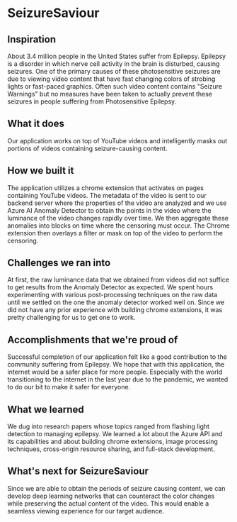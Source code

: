 # SeizureSaviour

## Inspiration
About 3.4 million people in the United States suffer from Epilepsy.  Epilepsy is a disorder in which nerve cell activity in the brain is disturbed, causing seizures.  One of the primary causes of these photosensitive seizures are due to viewing video content that have fast changing colors of strobing lights or fast-paced graphics. Often such video content contains "Seizure Warnings" but no measures have been taken to actually prevent these seizures in people suffering from Photosensitive Epilepsy. 

## What it does
Our application works on top of YouTube videos and intelligently masks out portions of videos containing seizure-causing content. 

## How we built it
The application utilizes a chrome extension that activates on pages containing  YouTube videos. The metadata of the video is sent to our backend server where the properties of the video are analyzed and we use Azure AI Anomaly Detector to obtain the points in the video where the luminance of the video changes rapidly over time. We then aggregate these anomalies into blocks on time where the censoring must occur. The Chrome extension then overlays a filter or mask on top of the video to perform the censoring. 

## Challenges we ran into
At first, the raw luminance data that we obtained from videos did not suffice to get results from the Anomaly Detector as expected. We spent hours experimenting with various post-processing techniques on the raw data until we settled on the one the anomaly detector worked well on. 
Since we did not have any prior experience with building chrome extensions, it was pretty challenging for us to get one to work. 

## Accomplishments that we're proud of
Successful completion of our application felt like a good contribution to the community suffering from Epilepsy. We hope that with this application, the internet would be a safer place for more people. Especially with the world transitioning to the internet in the last year due to the pandemic, we wanted to do our bit to make it safer for everyone. 

## What we learned
We dug into research papers whose topics ranged from flashing light detection to managing epilepsy. We learned a lot about the Azure API and its capabilities and about building chrome extensions, image processing techniques, cross-origin resource sharing, and full-stack development. 

## What's next for SeizureSaviour
Since we are able to obtain the periods of seizure causing content,  we can develop deep learning networks that can counteract the color changes while preserving the actual content of the video. This would enable a seamless viewing experience for our target audience. 
